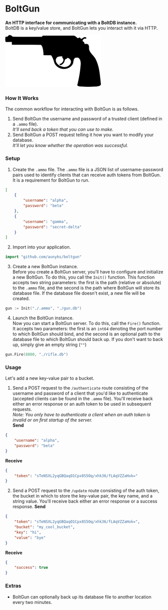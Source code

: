 # BoltGun
**An HTTP interface for communicating with a BoltDB instance.**  
BoltDB is a key/value store, and BoltGun lets you interact with it via HTTP.  

![BoltGun](https://raw.githubusercontent.com/aunyks/boltgun/master/pistol.png)

### How It Works
The common workflow for interacting with BoltGun is as follows.
1. Send BoltGun the username and password of a trusted client (defined in a `.ammo` file).  
    *It'll send back a token that you can use to make.*
2. Send BoltGun a POST request telling it how you want to modify your database.  
    *It'll let you know whether the operation was successful.*

### Setup
1. Create the `.ammo` file.
The `.ammo` file is a JSON list of username-password pairs used to identify clients that can receive auth tokens from BoltGun. It is a requirement for BoltGun to run.  
```json
[
    {
        "username": "alpha",
        "password": "beta"
    },
    {
        "username": "gamma",
        "password": "secret-delta"
    }
]
```
2. Import into your application.  
```go
import "github.com/aunyks/boltgun"
```
3. Create a new BoltGun instance.  
Before you create a BoltGun server, you'll have to configure and initialize a new BoltGun. To do this, you call the `Init()` function. This function accepts two string parameters: the first is the path (relative or absolute) to the `.ammo` file, and the second is the path where BoltGun will store its database file. If the database file doesn't exist, a new file will be created.
```go
gun := Init("./.ammo", "./gun.db")
```
4. Launch the BoltGun instance.  
Now you can start a BoltGun server. To do this, call the `Fire()` function. It accepts two parameters: the first is an `int64` denoting the port number to which BoltGun should bind, and the second is an optional path to the database file to which BoltGun should back up. If you don't want to back up, simply give an empty string (`""`)
```go
gun.Fire(8080, "./rifle.db")
```

### Usage
Let's add a new key-value pair to a bucket.  

1. Send a POST request to the `/authenticate` route consisting of the username and password of a client that you'd like to authenticate (accepted clients can be found in the `.ammo` file). You'll receive back either an error response or an auth token to be used in subsequent requests.  
*Note: You only have to authenticate a client when an auth token is invalid or on first startup of the server.*  
**Send**
```json
{
	"username": "alpha",
	"password": "beta"
}
```
**Receive**
```json
{
    "token": "sTeNSXL2yqGBQaqO1Cpx8S5Oq/xhk36/fLAqVZZaHok="
}
```
2. Send a POST request to the `/update` route consisting of the auth token, the bucket in which to store the key-value pair, the key name, and a string value. You'll receive back either an error response or a success response.
**Send**
```json
{
    "token": "sTeNSXL2yqGBQaqO1Cpx8S5Oq/xhk36/fLAqVZZaHok=",
    "bucket": "my_cool_bucket",
    "key": "hi",
    "value": "bye"
}
```
**Receive**
```json
{
    "success": true
}
```

### Extras
- BoltGun can optionally back up its database file to another location every two minutes.
